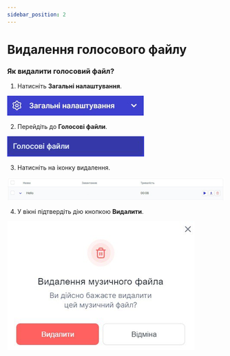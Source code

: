 ```yaml
---
sidebar_position: 2
---
```


# Видалення голосового файлу
	
### Як видалити голосовий файл?
1.	Натисніть **Загальні налаштування**.
 
 ![](../../img/general-settings/voice-files/Рисунок73.png)
 
2.	Перейдіть до **Голосові файли**.
 
 ![](../../img/general-settings/voice-files/Рисунок74.png)

3.	Натисніть на іконку видалення.
 
 ![](../../img/general-settings/voice-files/Рисунок75.png)

4.	У вікні підтвердіть дію кнопкою **Видалити**.

 ![](../../img/general-settings/voice-files/Рисунок76.png)
